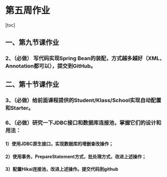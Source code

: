 # 第五周作业

[toc]

## 一、第九节课作业

### 2、（必做） 写代码实现Spring Bean的装配，方式越多越好（XML、Annotation都可以），提交到GitHub。

## 二、第十节课作业

### 3、（必做）给前面课程提供的Student/Klass/School实现自动配置和Starter。

### 6、（必做）研究一下JDBC接口和数据库连接池，掌握它们的设计和用法：

#### 1）使用JDBC原生接口，实现数据库的增删查改操作；

#### 2）使用事务，PrepareStatement方式，批处理方式，改进上述操作；

#### 3）配置Hikai连接池，改进上述操作。提交代码到github

